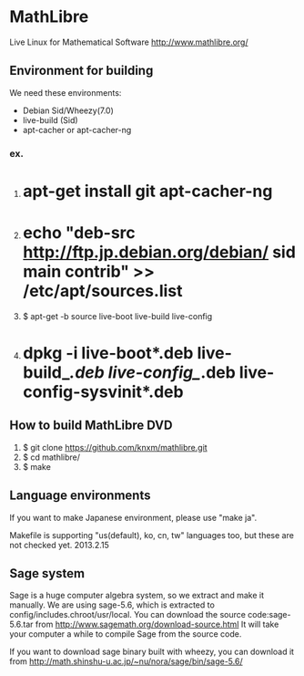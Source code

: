 # MathLibre

Live Linux for Mathematical Software
http://www.mathlibre.org/
 
## Environment for building
We need these environments:
* Debian Sid/Wheezy(7.0)
* live-build (Sid)
* apt-cacher or apt-cacher-ng

### ex.
1. # apt-get install git apt-cacher-ng
1. # echo "deb-src http://ftp.jp.debian.org/debian/ sid main contrib" >> /etc/apt/sources.list
1. $ apt-get -b source live-boot live-build live-config
1. # dpkg -i live-boot*.deb live-build_*.deb live-config_*.deb live-config-sysvinit*.deb

## How to build MathLibre DVD

1. $ git clone https://github.com/knxm/mathlibre.git
1. $ cd mathlibre/
1. $ make

## Language environments
If you want to make Japanese environment,
please use "make ja".

Makefile is supporting "us(default), ko, cn, tw" languages too,
but these are not checked yet. 2013.2.15

## Sage system
Sage is a huge computer algebra system, so we extract and make it manually.
We are using sage-5.6, which is extracted to config/includes.chroot/usr/local.
You can download the source code:sage-5.6.tar from
http://www.sagemath.org/download-source.html
It will take your computer a while to compile Sage from the source code.

If you want to download sage binary built with wheezy,
you can download it from
http://math.shinshu-u.ac.jp/~nu/nora/sage/bin/sage-5.6/

